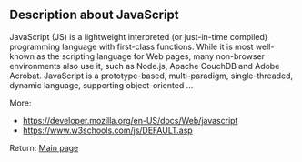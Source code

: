 ## Description about JavaScript

JavaScript (JS) is a lightweight interpreted (or just-in-time compiled) programming language with first-class functions. While it is most well-known as the scripting language for Web pages, many non-browser environments also use it, such as Node.js, Apache CouchDB and Adobe Acrobat. JavaScript is a prototype-based, multi-paradigm, single-threaded, dynamic language, supporting object-oriented ...

More:

* https://developer.mozilla.org/en-US/docs/Web/javascript
* https://www.w3schools.com/js/DEFAULT.asp




Return: [Main page](/output.md)